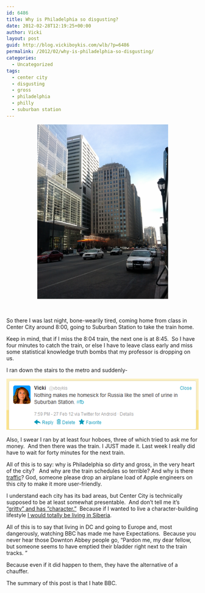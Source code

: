 ```yaml
---
id: 6486
title: Why is Philadelphia so disgusting?
date: 2012-02-28T12:19:25+00:00
author: Vicki
layout: post
guid: http://blog.vickiboykis.com/wlb/?p=6486
permalink: /2012/02/why-is-philadelphia-so-disgusting/
categories:
  - Uncategorized
tags:
  - center city
  - disgusting
  - gross
  - philadelphia
  - philly
  - suburban station
---
```

<p style="text-align: center;">
  <a href="https://raw.githubusercontent.com/veekaybee/wlb/gh-pages/assets/images/2012/02/IMG_20120222_123611.jpg"><img class="aligncenter  wp-image-6488" title="IMG_20120222_123611" src="https://raw.githubusercontent.com/veekaybee/wlb/gh-pages/assets/images/2012/02/IMG_20120222_123611.jpg" alt="" width="343" height="457" /></a>
</p>

&nbsp;

So there I was last night, bone-wearily tired, coming home from class in Center City around 8:00, going to Suburban Station to take the train home.

Keep in mind, that if I miss the 8:04 train, the next one is at 8:45.  So I have four minutes to catch the train, or else I have to leave class early and miss some statistical knowledge truth bombs that my professor is dropping on us.

I ran down the stairs to the metro and suddenly-

[<img class="aligncenter size-full wp-image-6487" title="Capture3" src="https://raw.githubusercontent.com/veekaybee/wlb/gh-pages/assets/images/2012/02/Capture3.png" alt="" width="534" height="134" />](https://raw.githubusercontent.com/veekaybee/wlb/gh-pages/assets/images/2012/02/Capture3.png)

Also, I swear I ran by at least four hoboes, three of which tried to ask me for money.  And then there was the train. I JUST made it. Last week I really did have to wait for forty minutes for the next train.

All of this is to say: why is Philadelphia so dirty and gross, in the very heart of the city?   And why are the train schedules so terrible? And why is there <a href="http://blog.vickiboykis.com/wlb/2011/04/13/whines-about-commutes-and-the-radio-part-two/" target="_blank">traffic</a>? God, someone please drop an airplane load of Apple engineers on this city to make it more user-friendly.

I understand each city has its bad areas, but Center City is technically supposed to be at least somewhat presentable.  And don&#8217;t tell me it&#8217;s [&#8220;gritty&#8221; and has &#8220;character.&#8221;](http://technicallyphilly.com/2011/02/17/jake-and-amanda-feifer-obrien-call-philadelphia-gritty-challenging-and-home)  Because if I wanted to live a character-building lifestyle <a href="www.vice.com/read/krokodil-tears-v18n9" target="_blank">I would totally be living in Siberia</a>.

All of this is to say that living in DC and going to Europe and, most dangerously, watching BBC has made me have Expectations.  Because you never hear those Downton Abbey people go, &#8220;Pardon me, my dear fellow, but someone seems to have emptied their bladder right next to the train tracks. &#8221;

Because even if it did happen to them, they have the alternative of a chauffer.

The summary of this post is that I hate BBC.